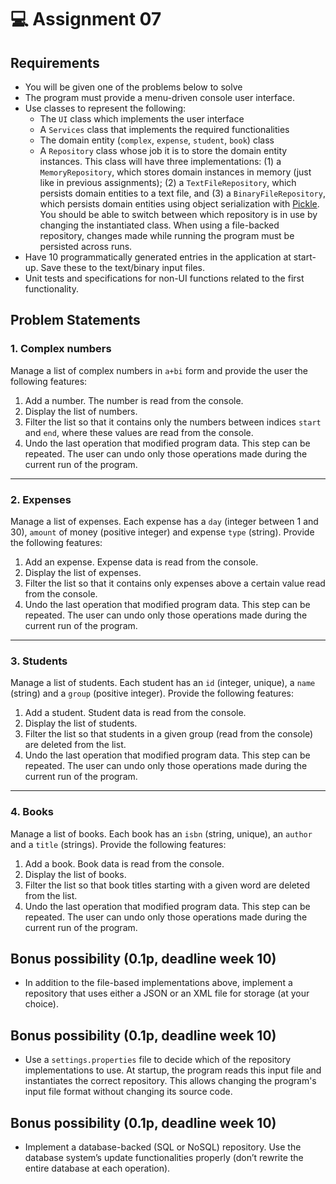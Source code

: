 # 💻 Assignment 07
## Requirements

- You will be given one of the problems below to solve
- The program must provide a menu-driven console user interface.
- Use classes to represent the following:
    - The `UI` class which implements the user interface
    - A `Services` class that implements the required functionalities
    - The domain entity (`complex`,  `expense`,  `student`, `book`) class
    - A `Repository` class whose job it is to store the domain entity instances. This class will have three implementations: (1) a `MemoryRepository`, which stores domain instances in memory (just like in previous assignments); (2) a `TextFileRepository`, which persists domain entities to a text file, and (3) a `BinaryFileRepository`, which persists domain entities using object serialization with [Pickle](https://docs.python.org/3.10/library/pickle.html). You should be able to switch between which repository is in use by changing the instantiated class. When using a file-backed repository, changes made while running the program must be persisted across runs.  
- Have 10 programmatically generated entries in the application at start-up. Save these to the text/binary input files.
- Unit tests and specifications for non-UI functions related to the first functionality.

## Problem Statements
### 1. Complex numbers
Manage a list of complex numbers in `a+bi` form and provide the user the following features:
1. Add a number. The number is read from the console.
2. Display the list of numbers.
3. Filter the list so that it contains only the numbers between indices `start` and `end`, where these values are read from the console.
4. Undo the last operation that modified program data. This step can be repeated. The user can undo only those operations made during the current run of the program.

---
### 2. Expenses
Manage a list of expenses. Each expense has a `day` (integer between 1 and 30), `amount` of money (positive integer) and expense `type` (string). Provide the following features:
1. Add an expense. Expense data is read from the console.
2. Display the list of expenses.
3. Filter the list so that it contains only expenses above a certain value read from the console.
4. Undo the last operation that modified program data. This step can be repeated. The user can undo only those operations made during the current run of the program.

---
### 3. Students
Manage a list of students. Each student has an `id` (integer, unique), a `name` (string) and a `group` (positive integer). Provide the following features:
1. Add a student. Student data is read from the console.
2. Display the list of students.
3. Filter the list so that students in a given group (read from the console) are deleted from the list.
4. Undo the last operation that modified program data. This step can be repeated. The user can undo only those operations made during the current run of the program.

---
### 4. Books
Manage a list of books. Each book has an `isbn` (string, unique), an `author` and a `title` (strings). Provide the following features:
1. Add a book. Book data is read from the console.
2. Display the list of books.
3. Filter the list so that book titles starting with a given word are deleted from the list.
4. Undo the last operation that modified program data. This step can be repeated. The user can undo only those operations made during the current run of the program.

## Bonus possibility (0.1p, deadline week 10)
- In addition to the file-based implementations above, implement a repository that uses either a JSON or an XML file for storage (at your choice).

## Bonus possibility (0.1p, deadline week 10)
- Use a `settings.properties` file to decide which of the repository implementations to use. At startup, the program reads this input file and instantiates the correct repository. This allows changing the program's input file format without changing its source code.

## Bonus possibility (0.1p, deadline week 10)
- Implement a database-backed (SQL or NoSQL) repository. Use the database system’s update functionalities properly (don’t rewrite the entire database at each operation).
